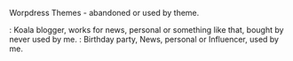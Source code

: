 Worpdress Themes - abandoned or used by theme. 

: Koala blogger, works for news, personal or something like that, bought by never used by me.
: Birthday party, News, personal or Influencer,  used by me.
